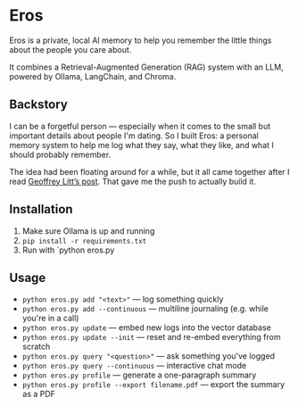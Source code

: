 # Eros
Eros is a private, local AI memory to help you remember the little things about the people you care about.

It combines a Retrieval-Augmented Generation (RAG) system with an LLM, powered by Ollama, LangChain, and Chroma.

## Backstory  
I can be a forgetful person — especially when it comes to the small but important details about people I'm dating. So I built Eros: a personal memory system to help me log what they say, what they like, and what I should probably remember.

The idea had been floating around for a while, but it all came together after I read [Geoffrey Litt’s post](https://www.geoffreylitt.com/2025/04/12/how-i-made-a-useful-ai-assistant-with-one-sqlite-table-and-a-handful-of-cron-jobs). That gave me the push to actually build it.

## Installation  
1. Make sure Ollama is up and running  
2. `pip install -r requirements.txt`  
3. Run with `python eros.py <command>

## Usage  
- `python eros.py add "<text>"` — log something quickly  
- `python eros.py add --continuous` — multiline journaling (e.g. while you're in a call)  
- `python eros.py update` — embed new logs into the vector database  
- `python eros.py update --init` — reset and re-embed everything from scratch  
- `python eros.py query "<question>"` — ask something you've logged  
- `python eros.py query --continuous` — interactive chat mode  
- `python eros.py profile` — generate a one-paragraph summary  
- `python eros.py profile --export filename.pdf` — export the summary as a PDF  







